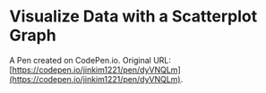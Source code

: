 # Visualize Data with a Scatterplot Graph

A Pen created on CodePen.io. Original URL: [https://codepen.io/jinkim1221/pen/dyVNQLm](https://codepen.io/jinkim1221/pen/dyVNQLm).



